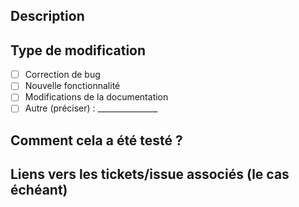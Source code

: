 ## Description
<!-- Décris brièvement ce que ton PR change. -->

## Type de modification
- [ ] Correction de bug
- [ ] Nouvelle fonctionnalité
- [ ] Modifications de la documentation
- [ ] Autre (préciser) : _______________

## Comment cela a été testé ?
<!-- Explique comment tu as testé tes changements. -->

## Liens vers les tickets/issue associés (le cas échéant)
<!-- Ajoute les liens vers les tickets GitHub ou Jira si applicable. -->
